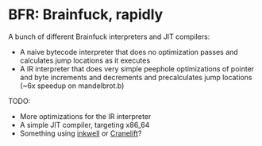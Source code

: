 # BFR: Brainfuck, rapidly

A bunch of different Brainfuck interpreters and JIT compilers:

 * A naive bytecode interpreter that does no optimization passes and calculates jump locations as it executes
 * A IR interpreter that does very simple peephole optimizations of pointer and byte increments and decrements and precalculates jump locations (~6x speedup on mandelbrot.b)

TODO:
 * More optimizations for the IR interpreter
 * A simple JIT compiler, targeting x86_64
 * Something using [inkwell](https://github.com/TheDan64/inkwell) or [Cranelift](https://github.com/bytecodealliance/cranelift)?
